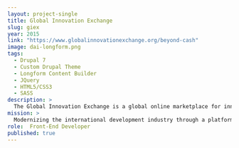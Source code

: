 ```yaml
---
layout: project-single
title: Global Innovation Exchange
slug: giex
year: 2015
link: "https://www.globalinnovationexchange.org/beyond-cash"
image: dai-longform.png
tags:
  - Drupal 7
  - Custom Drupal Theme
  - Longform Content Builder
  - JQuery
  - HTML5/CSS3
  - SASS
description: >
  The Global Innovation Exchange is a global online marketplace for innovations, funding, insights, resources and conversations, allowing the world to better work together to address humanity’s greatest challenges.
mission: >
  Modernizing the international development industry through a platform that connects us, and allows each person to contribute to the innovation ecosystem that is helping us tackle the world’s biggest challenges—better, smarter, faster and more efficiently.
role:  Front-End Developer
published: true
---
```

